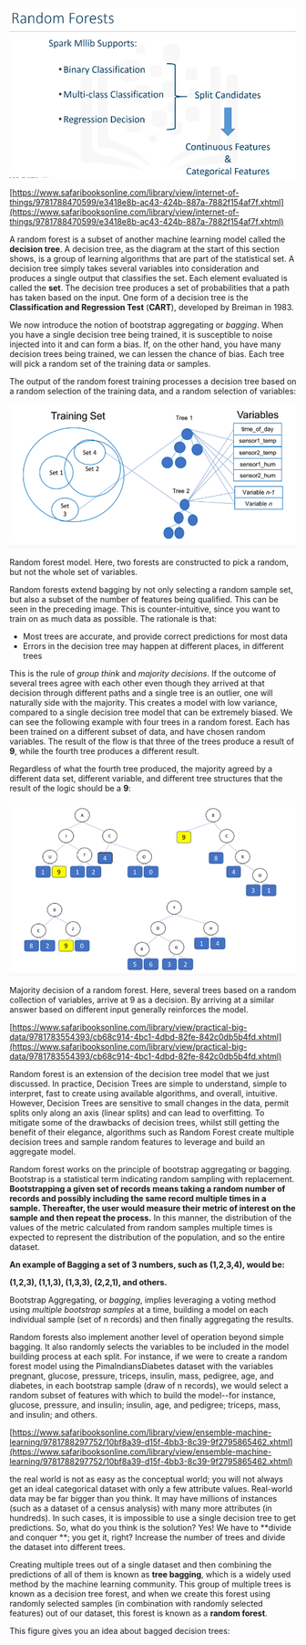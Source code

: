 ![](/assets/rf1.png)

[https://www.safaribooksonline.com/library/view/internet-of-things/9781788470599/e3418e8b-ac43-424b-887a-7882f154af7f.xhtml](https://www.safaribooksonline.com/library/view/internet-of-things/9781788470599/e3418e8b-ac43-424b-887a-7882f154af7f.xhtml)

A random forest is a subset of another machine learning model called the **decision tree**. A decision tree, as the diagram at the start of this section shows, is a group of learning algorithms that are part of the statistical set. A decision tree simply takes several variables into consideration and produces a single output that classifies the set. Each element evaluated is called the **set**. The decision tree produces a set of probabilities that a path has taken based on the input. One form of a decision tree is the **Classification and Regression Test** \(**CART**\), developed by Breiman in 1983.

We now introduce the notion of bootstrap aggregating or _bagging_. When you have a single decision tree being trained, it is susceptible to noise injected into it and can form a bias. If, on the other hand, you have many decision trees being trained, we can lessen the chance of bias. Each tree will pick a random set of the training data or samples.

The output of the random forest training processes a decision tree based on a random selection of the training data, and a random selection of variables:

![](/assets/rf2.png)

Random forest model. Here, two forests are constructed to pick a random, but not the whole set of variables.

Random forests extend bagging by not only selecting a random sample set, but also a subset of the number of features being qualified. This can be seen in the preceding image. This is counter-intuitive, since you want to train on as much data as possible. The rationale is that:

* Most trees are accurate, and provide correct predictions for most data
* Errors in the decision tree may happen at different places, in different trees

This is the rule of _group think_ and _majority decisions_. If the outcome of several trees agree with each other even though they arrived at that decision through different paths and a single tree is an outlier, one will naturally side with the majority. This creates a model with low variance, compared to a single decision tree model that can be extremely biased. We can see the following example with four trees in a random forest. Each has been trained on a different subset of data, and have chosen random variables. The result of the flow is that three of the trees produce a result of **9**, while the fourth tree produces a different result.

Regardless of what the fourth tree produced, the majority agreed by a different data set, different variable, and different tree structures that the result of the logic should be a **9**:

![](/assets/rf3.png)

Majority decision of a random forest. Here, several trees based on a random collection of variables, arrive at 9 as a decision. By arriving at a similar answer based on different input generally reinforces the model.

[https://www.safaribooksonline.com/library/view/practical-big-data/9781783554393/cb68c914-4bc1-4dbd-82fe-842c0db5b4fd.xhtml](https://www.safaribooksonline.com/library/view/practical-big-data/9781783554393/cb68c914-4bc1-4dbd-82fe-842c0db5b4fd.xhtml)

Random forest is an extension of the decision tree model that we just discussed. In practice, Decision Trees are simple to understand, simple to interpret, fast to create using available algorithms, and overall, intuitive. However, Decision Trees are sensitive to small changes in the data, permit splits only along an axis \(linear splits\) and can lead to overfitting. To mitigate some of the drawbacks of decision trees, whilst still getting the benefit of their elegance, algorithms such as Random Forest create multiple decision trees and sample random features to leverage and build an aggregate model.

Random forest works on the principle of bootstrap aggregating or bagging. Bootstrap is a statistical term indicating random sampling with replacement. **Bootstrapping a given set of records means taking a random number of records and possibly including the same record multiple times in a sample. Thereafter, the user would measure their metric of interest on the sample and then repeat the process.** In this manner, the distribution of the values of the metric calculated from random samples multiple times is expected to represent the distribution of the population, and so the entire dataset.

**An example of Bagging a set of 3 numbers, such as \(1,2,3,4\), would be:**

**\(1,2,3\), \(1,1,3\), \(1,3,3\), \(2,2,1\), and others.**

Bootstrap Aggregating, or _bagging_, implies leveraging a voting method using _multiple bootstrap samples_ at a time, building a model on each individual sample \(set of n records\) and then finally aggregating the results.

Random forests also implement another level of operation beyond simple bagging. It also randomly selects the variables to be included in the model building process at each split. For instance, if we were to create a random forest model using the PimaIndiansDiabetes dataset with the variables pregnant, glucose, pressure, triceps, insulin, mass, pedigree, age, and diabetes, in each bootstrap sample \(draw of n records\), we would select a random subset of features with which to build the model--for instance, glucose, pressure, and insulin; insulin, age, and pedigree; triceps, mass, and insulin; and others.

[https://www.safaribooksonline.com/library/view/ensemble-machine-learning/9781788297752/10bf8a39-d15f-4bb3-8c39-9f2795865462.xhtml](https://www.safaribooksonline.com/library/view/ensemble-machine-learning/9781788297752/10bf8a39-d15f-4bb3-8c39-9f2795865462.xhtml)

the real world is not as easy as the conceptual world; you will not always get an ideal categorical dataset with only a few attribute values. Real-world data may be far bigger than you think. It may have millions of instances \(such as a dataset of a census analysis\) with many more attributes \(in hundreds\). In such cases, it is impossible to use a single decision tree to get predictions. So, what do you think is the solution? Yes! We have to **divide and conquer **; you get it, right? Increase the number of trees and divide the dataset into different trees.

Creating multiple trees out of a single dataset and then combining the predictions of all of them is known as **tree bagging**, which is a widely used method by the machine learning community. This group of multiple trees is known as a decision tree forest, and when we create this forest using randomly selected samples \(in combination with randomly selected features\) out of our dataset, this forest is known as a **random forest**.

This figure gives you an idea about bagged decision trees:

